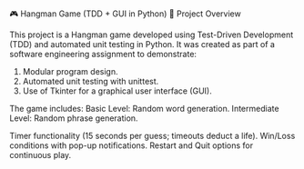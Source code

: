 🎮 Hangman Game (TDD + GUI in Python)
📌 Project Overview

This project is a Hangman game developed using Test-Driven Development (TDD) and automated unit testing in Python.
It was created as part of a software engineering assignment to demonstrate:
1. Modular program design.
2. Automated unit testing with unittest.
3. Use of Tkinter for a graphical user interface (GUI).

The game includes:
Basic Level: Random word generation.
Intermediate Level: Random phrase generation.

Timer functionality (15 seconds per guess; timeouts deduct a life).
Win/Loss conditions with pop-up notifications.
Restart and Quit options for continuous play.
